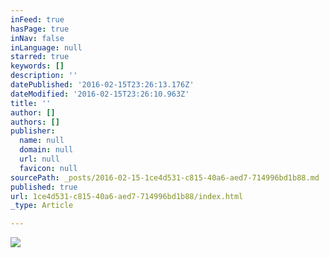 ```yaml
---
inFeed: true
hasPage: true
inNav: false
inLanguage: null
starred: true
keywords: []
description: ''
datePublished: '2016-02-15T23:26:13.176Z'
dateModified: '2016-02-15T23:26:10.963Z'
title: ''
author: []
authors: []
publisher:
  name: null
  domain: null
  url: null
  favicon: null
sourcePath: _posts/2016-02-15-1ce4d531-c815-40a6-aed7-714996bd1b88.md
published: true
url: 1ce4d531-c815-40a6-aed7-714996bd1b88/index.html
_type: Article

---
```

![](https://the-grid-user-content.s3-us-west-2.amazonaws.com/e12164b0-775b-4041-b71e-d08364f41900.png)